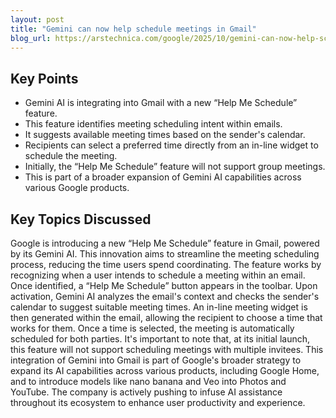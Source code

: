 ```yaml
---
layout: post 
title: "Gemini can now help schedule meetings in Gmail"
blog_url: https://arstechnica.com/google/2025/10/gemini-can-now-help-schedule-meetings-in-gmail/?utm_source=tldrai 
---
```




## Key Points

- Gemini AI is integrating into Gmail with a new “Help Me Schedule” feature.
- This feature identifies meeting scheduling intent within emails.
- It suggests available meeting times based on the sender's calendar.
- Recipients can select a preferred time directly from an in-line widget to schedule the meeting.
- Initially, the “Help Me Schedule” feature will not support group meetings.
- This is part of a broader expansion of Gemini AI capabilities across various Google products.

## Key Topics Discussed

Google is introducing a new “Help Me Schedule” feature in Gmail, powered by its Gemini AI. This innovation aims to streamline the meeting scheduling process, reducing the time users spend coordinating. The feature works by recognizing when a user intends to schedule a meeting within an email. Once identified, a “Help Me Schedule” button appears in the toolbar. Upon activation, Gemini AI analyzes the email's context and checks the sender's calendar to suggest suitable meeting times. An in-line meeting widget is then generated within the email, allowing the recipient to choose a time that works for them. Once a time is selected, the meeting is automatically scheduled for both parties. It's important to note that, at its initial launch, this feature will not support scheduling meetings with multiple invitees. This integration of Gemini into Gmail is part of Google's broader strategy to expand its AI capabilities across various products, including Google Home, and to introduce models like nano banana and Veo into Photos and YouTube. The company is actively pushing to infuse AI assistance throughout its ecosystem to enhance user productivity and experience.

